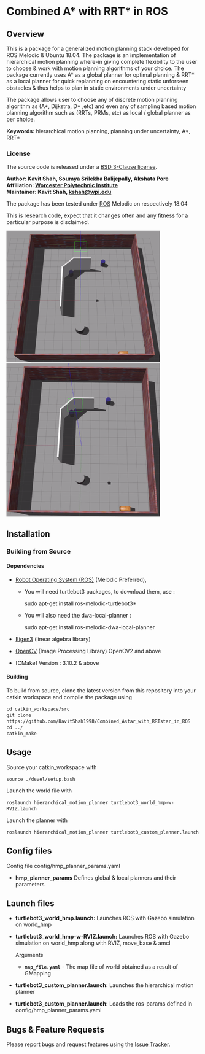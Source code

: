 # Combined A* with RRT* in ROS
## Overview

This is a package for a generalized motion planning stack developed for ROS Melodic & Ubuntu 18.04. The package is an implementation of hierarchical motion planning where-in giving complete flexibility to the user to choose & work with motion planning algorithms of your choice. The package currently uses A* as a global planner for optimal planning & RRT* as a local planner for quick replanning on encountering static unforseen obstacles & thus helps to plan in static environments under uncertainty

The package allows user to choose any of discrete motion planning algorithm as (A*, Dijkstra, D* ,etc) and even any of sampling based motion planning algorithm such as (RRTs, PRMs, etc) as local / global planner as per choice.

**Keywords:** hierarchical motion planning, planning under uncertainty, A*, RRT*


### License

The source code is released under a [BSD 3-Clause license](ros_package_template/LICENSE).

**Author: Kavit Shah, Soumya Srilekha Balijepally, Akshata Pore<br />
Affiliation: [Worcester Polytechnic Institute](https://www.anybotics.com/)<br />
Maintainer: Kavit Shah, kshah@wpi.edu**

The package has been tested under [ROS]  Melodic on respectively 18.04

This is research code, expect that it changes often and any fitness for a particular purpose is disclaimed.

<!--
[![Build Passing]()]()
-->

<p float="left">
  <img src="/media/hmp_Astar1_9x.gif" width="400" />
  <img src="/media/hmp_Astar2_9x.gif" width="400" /> 
</p>





## Installation


### Building from Source

#### Dependencies

- [Robot Operating System (ROS)](http://wiki.ros.org) (Melodic Preferred),
	- You will need turtlebot3 packages, to download them, use :
		
		sudo apt-get install ros-melodic-turtlebot3*
	
	- You will also need the dwa-local-planner :
		
		sudo apt-get install ros-melodic-dwa-local-planner	

- [Eigen3] (linear algebra library)
- [OpenCV] (Image Processing Library) OpenCV2 and above
- [CMake] Version : 3.10.2 & above




#### Building

To build from source, clone the latest version from this repository into your catkin workspace and compile the package using

	cd catkin_workspace/src
	git clone https://github.com/KavitShah1998/Combined_Astar_with_RRTstar_in_ROS
	cd ../
	catkin_make


<!--
### Unit Tests

Run the unit tests with

	catkin_make run_tests_ros_package_template

### Static code analysis

Run the static code analysis with

	catkin_make roslint_ros_package_template
-->
## Usage

Source your catkin_workspace with 
	
	source ./devel/setup.bash

Launch the world file with 
	
	roslaunch hierarchical_motion_planner turtlebot3_world_hmp-w-RVIZ.launch

Launch the planner with

	roslaunch hierarchical_motion_planner turtlebot3_custom_planner.launch

## Config files

Config file config/hmp_planner_params.yaml

* **hmp_planner_params** Defines global & local planners and their parameters


## Launch files

* **turtlebot3_world_hmp.launch:** Launches ROS with Gazebo simulation on world_hmp


* **turtlebot3_world_hmp-w-RVIZ.launch:** Launches ROS with Gazebo simulation on world_hmp along with RVIZ, move_base & amcl

     Arguments 

     - **`map_file.yaml`** - The map file of world obtained as a result of GMapping

* **turtlebot3_custom_planner.launch:** Launches the hierarchical motion planner

* **turtlebot3_custom_planner.launch:** Loads the ros-params defined in config/hmp_planner_params.yaml





## Bugs & Feature Requests

Please report bugs and request features using the [Issue Tracker](https://github.com/ethz-asl/ros_best_practices/issues).


[ROS]: http://www.ros.org
[rviz]: http://wiki.ros.org/rviz
[Eigen3]: http://eigen.tuxfamily.org
[OpenCV]: http://docs.ros.org/api/std_srvs/html/srv/Trigger.html
[sensor_msgs/Temperature]: http://docs.ros.org/api/sensor_msgs/html/msg/Temperature.html
